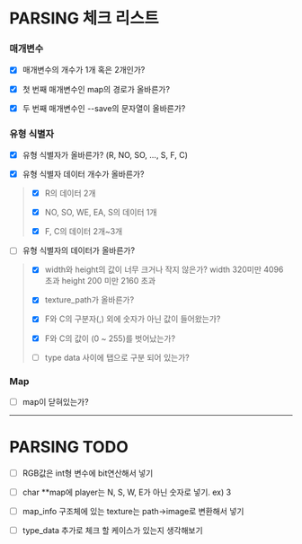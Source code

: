 # PARSING 체크 리스트

### 매개변수
- [x] 매개변수의 개수가 1개 혹은 2개인가?

- [x] 첫 번째 매개변수인 map의 경로가 올바른가?

- [x] 두 번째 매개변수인 --save의 문자열이 올바른가?

### 유형 식별자

- [x] 유형 식별자가 올바른가? (R, NO, SO, ..., S, F, C)

- [x] 유형 식별자 데이터 개수가 올바른가?
>
> - [x] R의 데이터 2개
>	
> - [x] NO, SO, WE, EA, S의 데이터 1개
>	
> - [x] F, C의 데이터 2개~3개

- [ ] 유형 식별자의 데이터가 올바른가?
>	
> - [x] width와 height의 값이 너무 크거나 작지 않은가?
>	width 320미만 4096 초과
>	height 200 미만 2160 초과
>
> - [x] texture_path가 올바른가?
>
> - [x] F와 C의 구분자(,) 외에 숫자가 아닌 값이 들어왔는가?
>
> - [x] F와 C의 값이 (0 ~ 255)를 벗어났는가?
>
> - [ ] type data 사이에 탭으로 구분 되어 있는가?
### Map

- [ ] map이 닫혀있는가?

---
# PARSING TODO

- [ ] RGB값은 int형 변수에 bit연산해서 넣기

- [ ] char **map에 player는 N, S, W, E가 아닌 숫자로 넣기. ex) 3

- [ ] map_info 구조체에 있는 texture는 path->image로 변환해서 넣기

- [ ] type_data 추가로 체크 할 케이스가 있는지 생각해보기